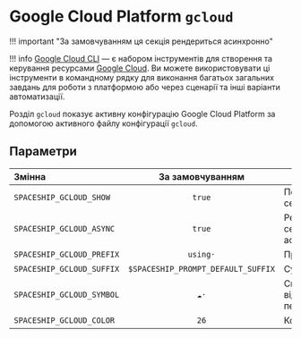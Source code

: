 # Google Cloud Platform `gcloud`

!!! important "За замовчуванням ця секція рендериться асинхронно"

!!! info
   [Google Cloud CLI](https://cloud.google.com/sdk/gcloud) — є набором інструментів для створення та керування ресурсами [Google Cloud](https://cloud.google.com). Ви можете використовувати ці інструменти в командному рядку для виконання багатьох загальних завдань для роботи з платформою або через сценарії та інші варіанти автоматизації.

Розділ `gcloud` показує активну конфігурацію Google Cloud Platform за допомогою активного файлу конфігурації `gcloud`.

## Параметри

| Змінна                    |          За замовчуванням          | Пояснення                               |
|:------------------------- |:----------------------------------:| --------------------------------------- |
| `SPACESHIP_GCLOUD_SHOW`   |               `true`               | Показати секцію                         |
| `SPACESHIP_GCLOUD_ASYNC`  |               `true`               | Рендерити секцію асинхронно             |
| `SPACESHIP_GCLOUD_PREFIX` |              `using·`              | Префікс секції                          |
| `SPACESHIP_GCLOUD_SUFFIX` | `$SPACESHIP_PROMPT_DEFAULT_SUFFIX` | Суфікс секції                           |
| `SPACESHIP_GCLOUD_SYMBOL` |               `☁️·`                | Символ, що відображається перед секцією |
| `SPACESHIP_GCLOUD_COLOR`  |                `26`                | Колір секції                            |
